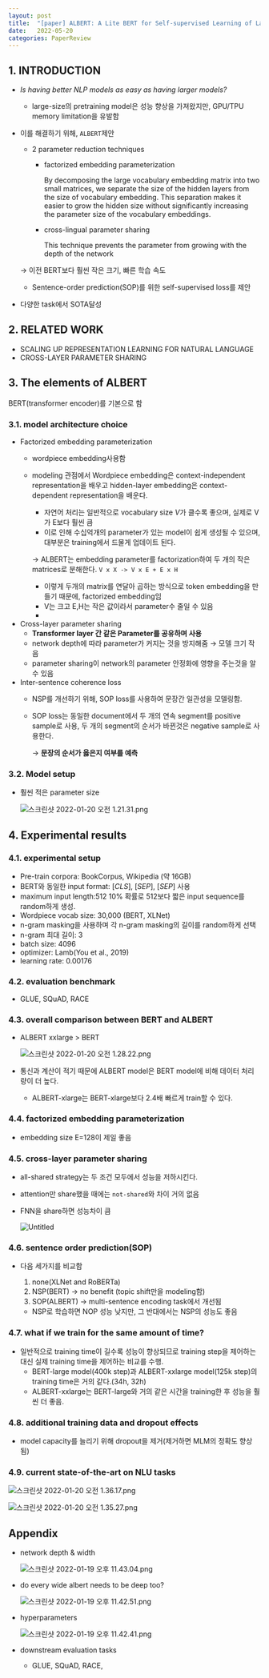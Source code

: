 ```yaml
---
layout: post
title:  "[paper] ALBERT: A Lite BERT for Self-supervised Learning of Language Representations "
date:   2022-05-20
categories: PaperReview
---
```

## 1. INTRODUCTION

- *Is having better NLP models as easy as having larger models?*
    - large-size의 pretraining model은 성능 향상을 가져왔지만, GPU/TPU memory limitation을 유발함
- 이를 해결하기 위해, `ALBERT`제안
    - 2 parameter reduction techniques
        - factorized embedding parameterization

            By decomposing the large vocabulary embedding matrix into two small matrices, we separate the size of the hidden layers from the size of vocabulary embedding. This separation makes it easier to grow the hidden size without significantly increasing the parameter size of the vocabulary embeddings.

        - cross-lingual parameter sharing

            This technique prevents the parameter from growing with the depth of the network


    → 이전 BERT보다 훨씬 작은 크기, 빠른 학습 속도

    - Sentence-order prediction(SOP)를 위한 self-supervised loss를 제안
- 다양한  task에서 SOTA달성

## 2. RELATED WORK

- SCALING UP REPRESENTATION LEARNING FOR NATURAL LANGUAGE
- CROSS-LAYER PARAMETER SHARING

## 3. The elements of ALBERT

BERT(transformer encoder)를 기본으로 함

### 3.1. model architecture choice

- Factorized embedding parameterization
    - wordpiece embedding사용함
    - modeling 관점에서 Wordpiece embedding은 context-independent representation을 배우고 hidden-layer embedding은 context-dependent representation을 배운다.
        - 자연어 처리는 일반적으로 vocabulary size *V*가 클수록 좋으며, 실제로 V가 E보다 훨씬 큼
        - 이로 인해 수십억개의 parameter가 있는 model이 쉽게 생성될 수 있으며, 대부분은 training에서 드물게 업데이트 된다.

        → ALBERT는 embedding parameter를 factorization하여 두 개의 작은 matrices로 분해한다. `V x X -> V x E + E x H`

        - 이렇게 두개의 matrix를 연달아 곱하는 방식으로 token embedding을 만들기 때문에, factorized embedding임
        - V는 크고 E,H는 작은 값이라서 parameter수 줄일 수 있음
        -
- Cross-layer parameter sharing
    - **Transformer layer 간 같은 Parameter를 공유하며 사용**
    - network depth에 따라 parameter가 커지는 것을 방지해줌 → 모델 크기 작음
    - parameter sharing이 network의 parameter 안정화에 영향을 주는것을 알 수 있음
- Inter-sentence coherence loss
    - NSP를 개선하기 위해,  SOP loss를 사용하여 문장간 일관성을 모델링함.
    - SOP loss는 동일한 document에서 두 개의 연속 segment를 positive sample로 사용, 두 개의 segment의 순서가 바뀐것은 negative sample로 사용한다.

        → **문장의 순서가 옳은지 여부를 예측**


### 3.2. Model setup

- 훨씬 적은 parameter size

    ![스크린샷 2022-01-20 오전 1.21.31.png](https://jeonsworld.github.io/static/74659159a4a5067cdd90b187d1714fe9/78a22/table2.png)


## 4. Experimental results

### 4.1. experimental setup

- Pre-train corpora: BookCorpus, Wikipedia (약 16GB)
- BERT와 동일한 input format: [*CLS*], [*SEP*], [*SEP*] 사용
- maximum input length:512 10% 확률로 512보다 짧은 input sequence를 random하게 생성.
- Wordpiece vocab size: 30,000 (BERT, XLNet)
- n-gram masking을 사용하며 각 n-gram masking의 길이를 random하게 선택
- n-gram 최대 길이: 3
- batch size: 4096
- optimizer: Lamb(You et al., 2019)
- learning rate: 0.00176

### 4.2. evaluation benchmark

- GLUE, SQuAD, RACE

### 4.3. overall comparison between BERT and ALBERT

- ALBERT xxlarge > BERT

    ![스크린샷 2022-01-20 오전 1.28.22.png](https://i.imgur.com/ij7k6Yv.png)

- 통신과 계산이 적기 때문에 ALBERT model은 BERT model에 비해 데이터 처리량이 더 높다.
    - ALBERT-xlarge는 BERT-xlarge보다 2.4배 빠르게 train할 수 있다.

### 4.4. factorized embedding parameterization

- embedding size E=128이 제일 좋음

### 4.5. cross-layer parameter sharing

- all-shared strategy는 두 조건 모두에서 성능을 저하시킨다.

- attention만 share했을 때에는 `not-shared`와 차이 거의 없음

- FNN을 share하면 성능차이 큼

    ![Untitled](https://jeonsworld.github.io/static/cdc1de04d1689dc43ed7e58332427250/fcda8/table5.png)


### 4.6. sentence order prediction(SOP)

- 다음 세가지를 비교함

    1. none(XLNet and RoBERTa)
    2. NSP(BERT) → no benefit (topic shift만을 modeling함)
    3. SOP(ALBERT) → multi-sentence encoding task에서 개선됨

  - NSP로 학습하면 NOP 성능 낮지만, 그 반대에서는 NSP의 성능도 좋음

### 4.7. what if we train for the same amount of time?

- 일반적으로 training time이 길수록 성능이 향상되므로 training step을 제어하는 대신 실제 training time을 제어하는 비교를 수행.
    - BERT-large model(400k step)과 ALBERT-xxlarge model(125k step)의 training time은 거의 같다.(34h, 32h)
    - ALBERT-xxlarge는 BERT-large와 거의 같은 시간을 training한 후 성능을 훨씬 더 좋음.

### 4.8. additional training data and dropout effects

- model capacity를 늘리기 위해 dropout을 제거(제거하면 MLM의 정확도 향상됨)

### 4.9. current state-of-the-art on NLU tasks

![스크린샷 2022-01-20 오전 1.36.17.png](https://dos-tacos.github.io/images/lynn/191001/table13.png)

![스크린샷 2022-01-20 오전 1.35.27.png](https://dos-tacos.github.io/images/lynn/191001/table14.png)

## Appendix

- network depth & width

    ![스크린샷 2022-01-19 오후 11.43.04.png](https://dos-tacos.github.io/images/lynn/191001/table11.png)

- do every wide albert needs to be deep too?

    ![스크린샷 2022-01-19 오후 11.42.51.png](https://dos-tacos.github.io/images/lynn/191001/table12.png)

- hyperparameters

    ![스크린샷 2022-01-19 오후 11.42.41.png](https://dos-tacos.github.io/images/lynn/191001/table14.png)

- downstream evaluation tasks
    - GLUE, SQuAD, RACE,

